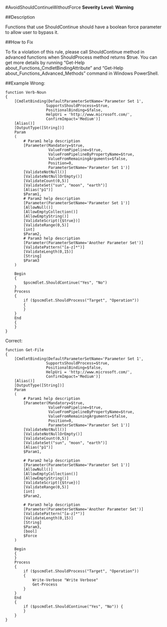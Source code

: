 #AvoidShouldContinueWithoutForce
**Severity Level: Warning**


##Description

Functions that use ShouldContinue should have a boolean force parameter to allow user to bypass it.

##How to Fix

To fix a violation of this rule, please call ShouldContinue method in advanced functions when ShouldProcess method returns $true. You can get more details by running “Get-Help about_Functions_CmdletBindingAttribute” and “Get-Help about_Functions_Advanced_Methods” command in Windows PowerShell.

##Example
Wrong:

	function Verb-Noun
	{
	    [CmdletBinding(DefaultParameterSetName='Parameter Set 1', 
	                  SupportsShouldProcess=$true, 
	                  PositionalBinding=$false,
	                  HelpUri = 'http://www.microsoft.com/',
	                  ConfirmImpact='Medium')]
	    [Alias()]
	    [OutputType([String])]
	    Param
	    (
	        # Param1 help description
	        [Parameter(Mandatory=$true, 
	                   ValueFromPipeline=$true,
	                   ValueFromPipelineByPropertyName=$true, 
	                   ValueFromRemainingArguments=$false, 
	                   Position=0,
	                   ParameterSetName='Parameter Set 1')]
	        [ValidateNotNull()]
	        [ValidateNotNullOrEmpty()]
	        [ValidateCount(0,5)]
	        [ValidateSet("sun", "moon", "earth")]
	        [Alias("p1")] 
	        $Param1,
	        # Param2 help description
	        [Parameter(ParameterSetName='Parameter Set 1')]
	        [AllowNull()]
	        [AllowEmptyCollection()]
	        [AllowEmptyString()]
	        [ValidateScript({$true})]
	        [ValidateRange(0,5)]
	        [int]
	        $Param2,
	        # Param3 help description
	        [Parameter(ParameterSetName='Another Parameter Set')]
	        [ValidatePattern("[a-z]*")]
	        [ValidateLength(0,15)]
	        [String]
	        $Param3
	    )

	    Begin
	    {
	        $pscmdlet.ShouldContinue("Yes", "No")
	    }
	    Process
	    {
	        if ($pscmdlet.ShouldProcess("Target", "Operation"))
	        {
	        }
	    }
	    End
	    {
	    }
	}

Correct:

	function Get-File
	{
	    [CmdletBinding(DefaultParameterSetName='Parameter Set 1', 
	                  SupportsShouldProcess=$true, 
	                  PositionalBinding=$false,
	                  HelpUri = 'http://www.microsoft.com/',
	                  ConfirmImpact='Medium')]
	    [Alias()]
	    [OutputType([String])]
	    Param
	    (
	        # Param1 help description
	        [Parameter(Mandatory=$true, 
	                   ValueFromPipeline=$true,
	                   ValueFromPipelineByPropertyName=$true, 
	                   ValueFromRemainingArguments=$false, 
	                   Position=0,
	                   ParameterSetName='Parameter Set 1')]
	        [ValidateNotNull()]
	        [ValidateNotNullOrEmpty()]
	        [ValidateCount(0,5)]
	        [ValidateSet("sun", "moon", "earth")]
	        [Alias("p1")] 
	        $Param1,

	        # Param2 help description
	        [Parameter(ParameterSetName='Parameter Set 1')]
	        [AllowNull()]
	        [AllowEmptyCollection()]
	        [AllowEmptyString()]
	        [ValidateScript({$true})]
	        [ValidateRange(0,5)]
	        [int]
	        $Param2,

	        # Param3 help description
	        [Parameter(ParameterSetName='Another Parameter Set')]
	        [ValidatePattern("[a-z]*")]
	        [ValidateLength(0,15)]
	        [String]
	        $Param3,
	        [bool]
	        $Force
	    )

	    Begin
	    {
	    }
	    Process
	    {
	        if ($pscmdlet.ShouldProcess("Target", "Operation"))
	        {
	            Write-Verbose "Write Verbose"
	            Get-Process
	        }
	    }
	    End
	    {
	        if ($pscmdlet.ShouldContinue("Yes", "No")) {
	        }
	    }
	}
